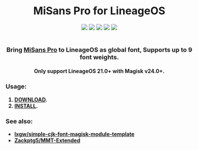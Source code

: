 <h1 align="center">MiSans Pro for LineageOS</h1>

<div align="center">
<img src="https://img.shields.io/github/v/release/KFERMercer/LineageOS-MiSans_Pro.svg">
<img src="https://img.shields.io/badge/MiSans-v4.0030-ff7e00.svg">
<img src="https://img.shields.io/badge/Min_Magisk-v24.0-01af9c.svg">
<img src="https://img.shields.io/badge/Min_LineageOS-21.0-167c80.svg">
<img src="https://img.shields.io/github/last-commit/KFERMercer/LineageOS-MiSans_Pro.svg">
</div>

<br>

<div align="center">
  <h3><strong>Bring <a href="https://hyperos.mi.com/font/zh/">MiSans Pro</a> to LineageOS as global font, Supports up to 9 font weights.</h3>

  <h4><strong>Only support LineageOS 21.0+ with Magisk v24.0+.</h4>
</div>

### Usage:

1. [DOWNLOAD](https://github.com/KFERMercer/LineageOS-MiSans_Pro/releases/latest/download/LineageOS-MiSans_Pro.zip).
2. [INSTALL](https://www.androidpolice.com/install-magisk-rooted-android/).

### See also:
- [lxgw/simple-cjk-font-magisk-module-template](https://github.com/lxgw/simple-cjk-font-magisk-module-template)
- [Zackptg5/MMT-Extended](https://github.com/Zackptg5/MMT-Extended)

